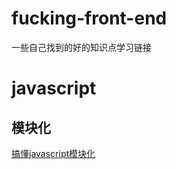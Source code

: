 # fucking-front-end
一些自己找到的好的知识点学习链接

# javascript
## 模块化
[搞懂javascript模块化](https://juejin.cn/post/6844903636108066830#comment)
